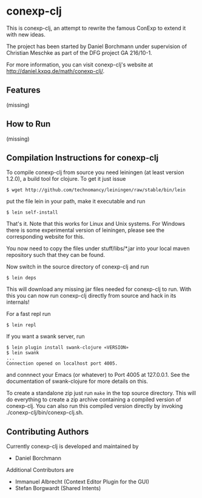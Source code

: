 conexp-clj
==========

This is conexp-clj, an attempt to rewrite the famous ConExp to extend it with
new ideas.

The project has been started by Daniel Borchmann under supervision of Christian
Meschke as part of the DFG project GA 216/10-1.

For more information, you can visit conexp-clj's website at
http://daniel.kxpq.de/math/conexp-clj/.


Features
--------

(missing)


How to Run
----------

(missing)


Compilation Instructions for conexp-clj
---------------------------------------

To compile conexp-clj from source you need leiningen (at least version 1.2.0),
a build tool for clojure. To get it just issue

    $ wget http://github.com/technomancy/leiningen/raw/stable/bin/lein

put the file lein in your path, make it executable and run

    $ lein self-install

That's it. Note that this works for Linux and Unix systems. For
Windows there is some experimental version of leiningen, please see
the corresponding website for this.

You now need to copy the files under stuff/libs/\*.jar into your local maven
repository such that they can be found.

Now switch in the source directory of conexp-clj and run

    $ lein deps

This will download any missing jar files needed for conexp-clj to run. With
this you can now run conexp-clj directly from source and hack in its internals!

For a fast repl run

    $ lein repl

If you want a swank server, run

    $ lein plugin install swank-clojure «VERSION»
    $ lein swank
    ...
    Connection opened on localhost port 4005.

and connnect your Emacs (or whatever) to Port 4005 at 127.0.0.1. See the
documentation of swank-clojure for more details on this.

To create a standalone zip just run `make` in the top source directory. This
will do everything to create a zip archive containing a compiled version of
conexp-clj. You can also run this compiled version directly by invoking
./conexp-clj/bin/conexp-clj.sh.



Contributing Authors
--------------------

Currently conexp-clj is developed and maintained by

  * Daniel Borchmann

Additional Contributors are

  * Immanuel Albrecht (Context Editor Plugin for the GUI)
  * Stefan Borgwardt  (Shared Intents)
